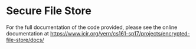 # Secure File Store



For the full documentation of the code provided, please see the online
documentation at
https://www.icir.org/vern/cs161-sp17/projects/encrypted-file-store/docs/

